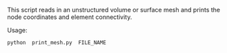 
This script reads in an unstructured volume or surface mesh and prints the node coordinates and element connectivity.

Usage:

    python  print_mesh.py  FILE_NAME


